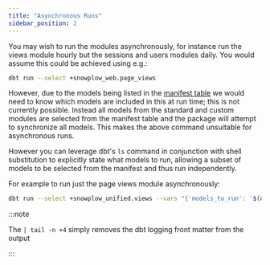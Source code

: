 ```yaml
---
title: "Asynchronous Runs"
sidebar_position: 2
---
```


You may wish to run the modules asynchronously, for instance run the views module hourly but the sessions and users modules daily. You would assume this could be achieved using e.g.:

```bash title="Do not do this"
dbt run --select +snowplow_web.page_views
```

However, due to the models being listed in the [manifest table](/docs/modeling-your-data/modeling-your-data-with-dbt/package-elements/manifest-tables/index.md) we would need to know which models are included in this at run time; this is not currently possible. Instead all models from the standard and custom modules are selected from the manifest table and the package will attempt to synchronize all models. This makes the above command unsuitable for asynchronous runs.

However you can leverage dbt's `ls` command in conjunction with shell substitution to explicitly state what models to run, allowing a subset of models to be selected from the manifest and thus run independently.

For example to run just the page views module asynchronously:

```bash title = "Do this instead"
dbt run --select +snowplow_unified.views --vars "{'models_to_run': '$(dbt ls --select +snowplow_unified.views --output name | tail -n +4)'}"
```

:::note

The `| tail -n +4` simply removes the dbt logging front matter from the output

:::
